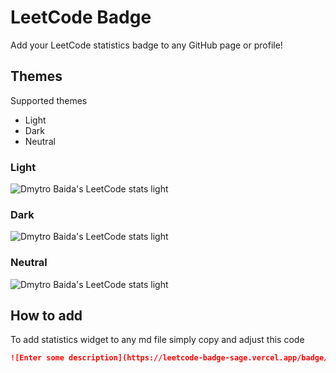 # LeetCode Badge

Add your LeetCode statistics badge to any GitHub page or profile!

## Themes

Supported themes

- Light
- Dark
- Neutral

### Light

![Dmytro Baida's LeetCode stats light](https://leetcode-badge-sage.vercel.app/badge/dmytrobaida)

### Dark

![Dmytro Baida's LeetCode stats light](https://leetcode-badge-sage.vercel.app/badge/dmytrobaida?theme=dark)

### Neutral

![Dmytro Baida's LeetCode stats light](https://leetcode-badge-sage.vercel.app/badge/dmytrobaida?theme=neutral)

## How to add

To add statistics widget to any md file simply copy and adjust this code

```markdown
![Enter some description](https://leetcode-badge-sage.vercel.app/badge/{your_leetcode_username}?theme={light|dark|neutral})
```
